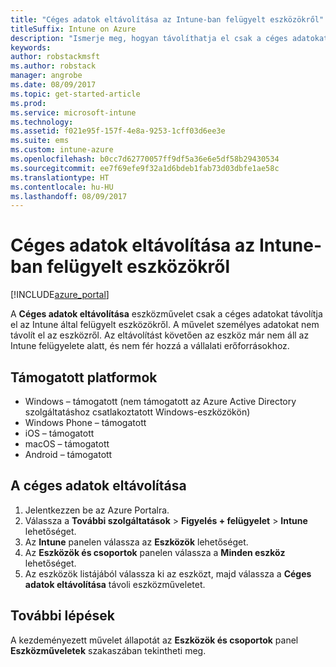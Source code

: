```yaml
---
title: "Céges adatok eltávolítása az Intune-ban felügyelt eszközökről"
titleSuffix: Intune on Azure
description: "Ismerje meg, hogyan távolíthatja el csak a céges adatokat az Intune-ban felügyelt eszközökről."
keywords: 
author: robstackmsft
ms.author: robstack
manager: angrobe
ms.date: 08/09/2017
ms.topic: get-started-article
ms.prod: 
ms.service: microsoft-intune
ms.technology: 
ms.assetid: f021e95f-157f-4e8a-9253-1cff03d6ee3e
ms.suite: ems
ms.custom: intune-azure
ms.openlocfilehash: b0cc7d62770057ff9df5a36e6e5df58b29430534
ms.sourcegitcommit: ee7f69efe9f32a1d6bdeb1fab73d03dbfe1ae58c
ms.translationtype: HT
ms.contentlocale: hu-HU
ms.lasthandoff: 08/09/2017
---
```

# <a name="remove-company-data-from-intune-managed-devices"></a>Céges adatok eltávolítása az Intune-ban felügyelt eszközökről


[!INCLUDE[azure_portal](./includes/azure_portal.md)]

A **Céges adatok eltávolítása** eszközművelet csak a céges adatokat távolítja el az Intune által felügyelt eszközökről. A művelet személyes adatokat nem távolít el az eszközről. Az eltávolítást követően az eszköz már nem áll az Intune felügyelete alatt, és nem fér hozzá a vállalati erőforrásokhoz.

## <a name="supported-platforms"></a>Támogatott platformok

- Windows – támogatott (nem támogatott az Azure Active Directory szolgáltatáshoz csatlakoztatott Windows-eszközökön)
- Windows Phone – támogatott
- iOS – támogatott
- macOS – támogatott
- Android – támogatott

## <a name="how-to-remove-company-data"></a>A céges adatok eltávolítása

1. Jelentkezzen be az Azure Portalra.
2. Válassza a **További szolgáltatások** > **Figyelés + felügyelet** > **Intune** lehetőséget.
3. Az **Intune** panelen válassza az **Eszközök** lehetőséget.
4. Az **Eszközök és csoportok** panelen válassza a **Minden eszköz** lehetőséget.
5. Az eszközök listájából válassza ki az eszközt, majd válassza a **Céges adatok eltávolítása** távoli eszközműveletet.

## <a name="next-steps"></a>További lépések

A kezdeményezett művelet állapotát az **Eszközök és csoportok** panel **Eszközműveletek** szakaszában tekintheti meg.
